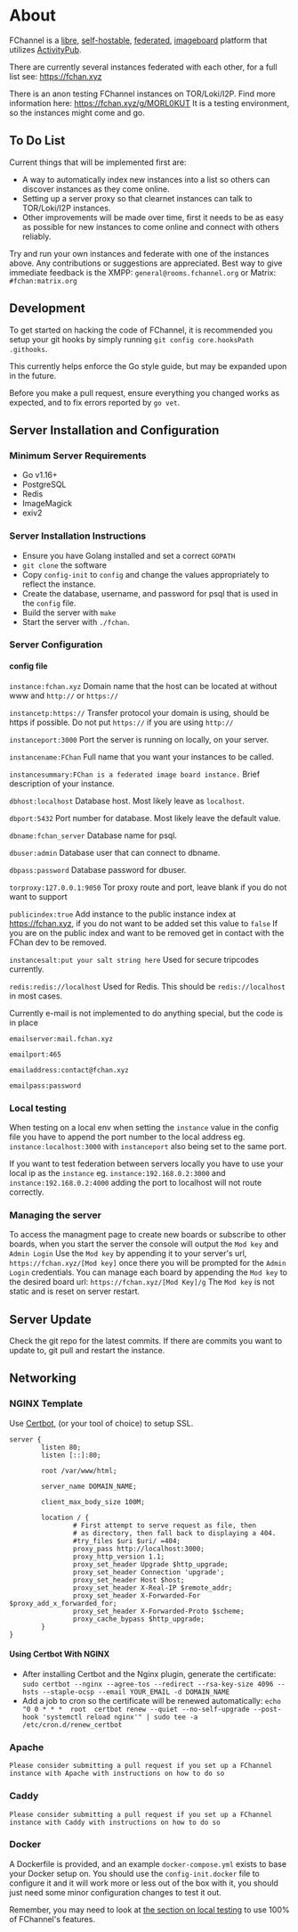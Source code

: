# About

FChannel is a [libre](https://en.wikipedia.org/wiki/Free_and_open-source_software), [self-hostable](https://en.wikipedia.org/wiki/Self-hosting_(web_services)), [federated](https://en.wikipedia.org/wiki/Federation_(information_technology)), [imageboard](https://en.wikipedia.org/wiki/Imageboard) platform that utilizes [ActivityPub](https://activitypub.rocks/).

There are currently several instances federated with each other, for a full list see: https://fchan.xyz

There is an anon testing FChannel instances on TOR/Loki/I2P. Find more information here: https://fchan.xyz/g/MORL0KUT
It is a testing environment, so the instances might come and go.

## To Do List
Current things that will be implemented first are:
- A way to automatically index new instances into a list so others can discover instances as they come online.
- Setting up a server proxy so that clearnet instances can talk to TOR/Loki/I2P instances.
- Other improvements will be made over time, first it needs to be as easy as possible for new instances to come online and connect with others reliably.

Try and run your own instances and federate with one of the instances above.
Any contributions or suggestions are appreciated. Best way to give immediate feedback is the XMPP: `general@rooms.fchannel.org` or Matrix: `#fchan:matrix.org`

## Development
To get started on hacking the code of FChannel, it is recommended you setup your
git hooks by simply running `git config core.hooksPath .githooks`.

This currently helps enforce the Go style guide, but may be expanded upon in the
future.

Before you make a pull request, ensure everything you changed works as expected,
and to fix errors reported by `go vet`.

## Server Installation and Configuration

### Minimum Server Requirements

- Go v1.16+
- PostgreSQL
- Redis
- ImageMagick
- exiv2

### Server Installation Instructions

- Ensure you have Golang installed and set a correct `GOPATH`
- `git clone` the software
- Copy `config-init` to `config` and change the values appropriately to reflect the instance.
- Create the database, username, and password for psql that is used in the `config` file.
- Build the server with `make`
- Start the server with `./fchan`.

### Server Configuration

#### config file

  `instance:fchan.xyz`  Domain name that the host can be located at without www and `http://` or `https://`

  `instancetp:https://` Transfer protocol your domain is using, should be https if possible. Do not put `https://` if you are using `http://`

  `instanceport:3000`   Port the server is running on locally, on your server.

  `instancename:FChan`  Full name that you want your instances to be called.

  `instancesummary:FChan is a federated image board instance.` Brief description of your instance.


  `dbhost:localhost`    Database host. Most likely leave as `localhost`.

  `dbport:5432`         Port number for database. Most likely leave the default value.

  `dbname:fchan_server` Database name for psql.

  `dbuser:admin`        Database user that can connect to dbname.

  `dbpass:password`     Database password for dbuser.

  `torproxy:127.0.0.1:9050`     Tor proxy route and port, leave blank if you do not want to support

  `publicindex:true`     Add instance to the public instance index at https://fchan.xyz, if you do not want to be added set this value to `false` If you are on the public index and want to be removed get in contact with the FChan dev to be removed.

  `instancesalt:put your salt string here` Used for secure tripcodes currently.

  `redis:redis://localhost` Used for Redis. This should be `redis://localhost` in most cases.


  Currently e-mail is not implemented to do anything special, but the code is in place

  `emailserver:mail.fchan.xyz`

  `emailport:465`

  `emailaddress:contact@fchan.xyz`

  `emailpass:password`

### Local testing

When testing on a local env when setting the `instance` value in the config file you have to append the port number to the local address eg. `instance:localhost:3000` with `instanceport` also being set to the same port.

If you want to test federation between servers locally you have to use your local ip as the `instance` eg. `instance:192.168.0.2:3000` and `instance:192.168.0.2:4000` adding the port to localhost will not route correctly.

### Managing the server

To access the managment page to create new boards or subscribe to other boards, when you start the server the console will output the `Mod key` and `Admin Login`
Use the `Mod key` by appending it to your server's url, `https://fchan.xyz/[Mod key]` once there you will be prompted for the `Admin Login` credentials.
You can manage each board by appending the `Mod key` to the desired board url: `https://fchan.xyz/[Mod Key]/g`
The `Mod key` is not static and is reset on server restart.

## Server Update

Check the git repo for the latest commits. If there are commits you want to update to, git pull and restart the instance.

## Networking

### NGINX Template

Use [Certbot](https://github.com/certbot/certbot), (or your tool of choice) to setup SSL.

```
server {
        listen 80;
        listen [::]:80;

        root /var/www/html;

        server_name DOMAIN_NAME;

        client_max_body_size 100M;

        location / {
                # First attempt to serve request as file, then
                # as directory, then fall back to displaying a 404.
                #try_files $uri $uri/ =404;
                proxy_pass http://localhost:3000;
                proxy_http_version 1.1;
                proxy_set_header Upgrade $http_upgrade;
                proxy_set_header Connection 'upgrade';
                proxy_set_header Host $host;
                proxy_set_header X-Real-IP $remote_addr;
                proxy_set_header X-Forwarded-For $proxy_add_x_forwarded_for;
                proxy_set_header X-Forwarded-Proto $scheme;
                proxy_cache_bypass $http_upgrade;
        }
}
```

#### Using Certbot With NGINX

- After installing Certbot and the Nginx plugin, generate the certificate: `sudo certbot --nginx --agree-tos --redirect --rsa-key-size 4096 --hsts --staple-ocsp --email YOUR_EMAIL -d DOMAIN_NAME`
- Add a job to cron so the certificate will be renewed automatically: `echo "0 0 * * *  root  certbot renew --quiet --no-self-upgrade --post-hook 'systemctl reload nginx'" | sudo tee -a /etc/cron.d/renew_certbot`

### Apache

`Please consider submitting a pull request if you set up a FChannel instance with Apache with instructions on how to do so`

### Caddy

`Please consider submitting a pull request if you set up a FChannel instance with Caddy with instructions on how to do so`

### Docker

A Dockerfile is provided, and an example `docker-compose.yml` exists to base your Docker setup on.
You should use the `config-init.docker` file to configure it and it will work more or less out of the box with it, you should just need some minor configuration changes to test it out.

Remember, you may need to look at [the section on local testing](#local-testing)
to use 100% of FChannel's features.
